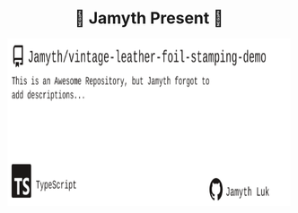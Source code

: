 <!-- built at 5/11/2023, 5:12:06 AM -->
<h1 align="center">
🎉 Jamyth Present 🎉
</h1>
<p align="center">
    <a href="https://github.com/Jamyth/vintage-leather-foil-stamping-demo">
        <img width="1000" height="300" src="./readme.svg" />
    </a>
</p>